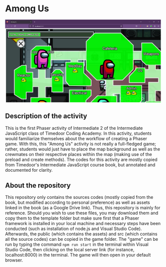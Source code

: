 # Among Us

![Among Us Sample Output](https://github.com/ajgquional/Timedoor_AmongUs/blob/a787c32caec2b21660fe23e135225a9dad7c24df/AmongUsSampleOutput.png)

## Description of the activity
This is the first Phaser activity of Intermediate 2 of the Intermediate JavaScript class of Timedoor Coding Academy. In this activity, students would familiarize themselves about the workflow of creating a Phaser game. With this, this "Among Us" activity is not really a full-fledged game; rather, students would just have to place the map background as well as the crewmates on their respective places within the map (making use of the preload and create methods). The codes for this activity are mostly copied from Timedoor's Intermediate JavaScript course book, but annotated and documented for clarity.

## About the repository
This repository only contains the sources codes (mostly copied from the book, but modified according to personal preference) as well as assets linked in the book (as a Google Drive link). Thus, this repository is mainly for reference. Should you wish to use these files, you may download them and copy them to the template folder but make sure first that a Phaser framework is installed in your local machine and necessary steps have been conducted (such as installation of node.js and Visual Studio Code). Afterwards, the public (which contains the assets) and src (which contains all the source codes) can be copied in the game folder. The "game" can be run by typing the command ```npm run start``` in the terminal within Visual Studio Code, then clicking on the local server link (for instance, localhost:8000) in the terminal. The game will then open in your default browser.
